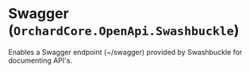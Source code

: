 # Swagger (`OrchardCore.OpenApi.Swashbuckle`)

Enables a Swagger endpoint (~/swagger) provided by Swashbuckle for documenting API's.
